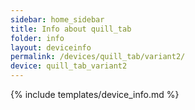 ```yaml
---
sidebar: home_sidebar
title: Info about quill_tab
folder: info
layout: deviceinfo
permalink: /devices/quill_tab/variant2/
device: quill_tab_variant2
---
```

{% include templates/device_info.md %}
